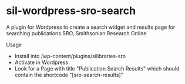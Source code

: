 # sil-wordpress-sro-search
A plugin for Wordpress to create a search widget and results page for searching publications SRO, Smithsonian Research Online

Usage
* Install into /wp-content/plugins/silibraries-sro
* Activate in Wordpress
* Look for a Page with title "Publication Search Results" which should contain the shortcode "[sro-search-results]"
